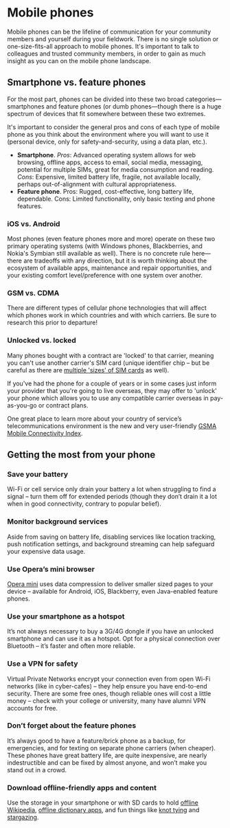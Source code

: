 # Mobile phones

Mobile phones can be the lifeline of communication for your community members and yourself during your fieldwork. There is no single solution or one-size-fits-all approach to mobile phones. It's important to talk to colleagues and trusted community members, in order to gain as much insight as you can on the mobile phone landscape.

## Smartphone vs. feature phones

For the most part, phones can be divided into these two broad categories—smartphones and feature phones (or dumb phones—though there is a huge spectrum of devices that fit somewhere between these two extremes.

It's important to consider the general pros and cons of each type of mobile phone as you think about the environment where you will want to use it (personal device, only for safety-and-security, using a data plan, etc.).

- **Smartphone**. _Pros_: Advanced operating system allows for web browsing, offline apps, access to email, social media, messaging, potential for multiple SIMs, great for media consumption and reading. _Cons_: Expensive, limited battery life, fragile, not available locally, perhaps out-of-alignment with cultural appropriateness.
- **Feature phone**. Pros: Rugged, cost-effective, long battery life, dependable. Cons: Limited functionality, only basic texting and phone features.

### iOS vs. Android

Most phones (even feature phones more and more) operate on these two primary operating systems (with Windows phones, Blackberries, and Nokia's Symbian still available as well). There is no concrete rule here—there are tradeoffs with any direction, but it is worth thinking about the ecosystem of available apps, maintenance and repair opportunities, and your existing comfort level/preference with one system over another.

### GSM vs. CDMA

There are different types of cellular phone technologies that will affect which phones work in which countries and with which carriers. Be sure to research this prior to departure!

### Unlocked vs. locked

Many phones bought with a contract are 'locked' to that carrier, meaning you can't use another carrier's SIM card (unique identifier chip – but be careful as there are [multiple 'sizes' of SIM cards](http://kenstechtips.com/index.php/smartphone-type-standard-sim-micro-sim-or-nano-sim) as well).

If you've had the phone for a couple of years or in some cases just inform your provider that you're going to live overseas, they may offer to 'unlock' your phone which allows you to use any compatible carrier overseas in pay-as-you-go or contract plans.

One great place to learn more about your country of service’s telecommunications environment is the new and very user-friendly [GSMA Mobile Connectivity Index](http://www.mobileconnectivityindex.com/).

## Getting the most from your phone

### Save your battery

Wi-Fi or cell service only drain your battery a lot when struggling to find a signal – turn them off for extended periods (though they don’t drain it a lot when in good connectivity, contrary to popular belief).

### Monitor background services

Aside from saving on battery life, disabling services like location tracking, push notification settings, and background streaming can help safeguard your expensive data usage.

### Use Opera’s mini browser

[Opera mini](http://www.opera.com/mobile/mini/android) uses data compression to deliver smaller sized pages to your device – available for Android, iOS, Blackberry, even Java-enabled feature phones.

### Use your smartphone as a hotspot

It’s not always necessary to buy a 3G/4G dongle if you have an unlocked smartphone and can use it as a hotspot. Opt for a physical connection over Bluetooth – it’s faster and often more reliable.

### Use a VPN for safety

Virtual Private Networks encrypt your connection even from open Wi-Fi networks (like in cyber-cafes) – they help ensure you have end-to-end security. There are some free ones, though reliable ones will cost a little money – check with your college or university, many have alumni VPN accounts for free.

### Don’t forget about the feature phones

It’s always good to have a feature/brick phone as a backup, for emergencies, and for texting on separate phone carriers (when cheaper). These phones have great battery life, are quite inexpensive, are nearly indestructible and can be fixed by almost anyone, and won’t make you stand out in a crowd.

### Download offline-friendly apps and content

Use the storage in your smartphone or with SD cards to hold [offline Wikipedia](http://wiki.kiwix.org/wiki/Main_Page), [offline dictionary apps](http://www.androidauthority.com/best-dictionary-apps-android-751290/), and fun things like [knot tying](https://play.google.com/store/apps/details?id=com.max.KnotsGuide) and [stargazing](https://play.google.com/store/apps/details?id=com.vitotechnology.StarWalk2Free).